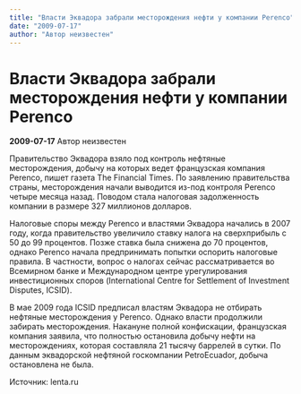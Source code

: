 ```yaml
---
title: "Власти Эквадора забрали месторождения нефти у компании Perenco"
date: "2009-07-17"
author: "Автор неизвестен"
---
```


# Власти Эквадора забрали месторождения нефти у компании Perenco

**2009-07-17** Автор неизвестен

Правительство Эквадора взяло под контроль нефтяные месторождения, добычу на которых ведет французская компания Perenco, пишет газета The Financial Times. По заявлению правительства страны, месторождения начали выводится из-под контроля Perenco четыре месяца назад. Поводом стала налоговая задолженность компании в размере 327 миллионов долларов.

Налоговые споры между Perenco и властями Эквадора начались в 2007 году, когда правительство увеличило ставку налога на сверхприбыль с 50 до 99 процентов. Позже ставка была снижена до 70 процентов, однако Perenco начала предпринимать попытки оспорить налоговые правила. В частности, вопрос о налогах сейчас рассматривается во Всемирном банке и Международном центре урегулирования инвестиционных споров (International Centre for Settlement of Investment Disputes, ICSID).

В мае 2009 года ICSID предписал властям Эквадора не отбирать нефтяные месторождения у Perenco. Однако власти продолжили забирать месторождения. Накануне полной конфискации, французская компания заявила, что полностью остановила добычу нефти на месторождениях, которая составляла 21 тысячу баррелей в сутки. По данным эквадорской нефтяной госкомпании PetroEcuador, добыча остановлена не была.

Источник: lenta.ru